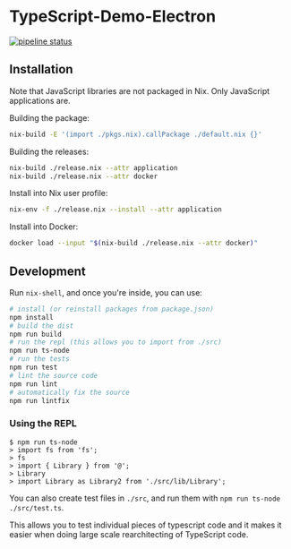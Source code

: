 # TypeScript-Demo-Electron

[![pipeline status](https://gitlab.com/MatrixAI/open-source/TypeScript-Demo-Electron/badges/master/pipeline.svg)](https://gitlab.com/MatrixAI/open-source/TypeScript-Demo-Electron/commits/master)

## Installation

Note that JavaScript libraries are not packaged in Nix. Only JavaScript applications are.

Building the package:

```sh
nix-build -E '(import ./pkgs.nix).callPackage ./default.nix {}'
```

Building the releases:

```sh
nix-build ./release.nix --attr application
nix-build ./release.nix --attr docker
```

Install into Nix user profile:

```sh
nix-env -f ./release.nix --install --attr application
```

Install into Docker:

```sh
docker load --input "$(nix-build ./release.nix --attr docker)"
```

## Development

Run `nix-shell`, and once you're inside, you can use:

```sh
# install (or reinstall packages from package.json)
npm install
# build the dist
npm run build
# run the repl (this allows you to import from ./src)
npm run ts-node
# run the tests
npm run test
# lint the source code
npm run lint
# automatically fix the source
npm run lintfix
```

### Using the REPL

```
$ npm run ts-node
> import fs from 'fs';
> fs
> import { Library } from '@';
> Library
> import Library as Library2 from './src/lib/Library';
```

You can also create test files in `./src`, and run them with `npm run ts-node ./src/test.ts`.

This allows you to test individual pieces of typescript code and it makes it easier when doing large scale rearchitecting of TypeScript code.
